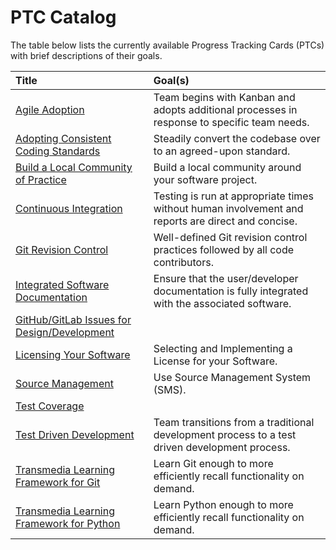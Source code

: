 # PTC Catalog

The table below lists the currently available Progress Tracking Cards (PTCs)
with brief descriptions of their goals.

Title|Goal(s)
:---|:---
[Agile Adoption][1]|Team begins with Kanban and adopts additional processes in response to specific team needs.
[Adopting Consistent Coding Standards][2]|Steadily convert the codebase over to an agreed-upon standard.
[Build a Local Community of Practice][3]|Build a local community around your software project.
[Continuous Integration][4]|Testing is run at appropriate times without human involvement and reports are direct and concise.
[Git Revision Control][5]|Well-defined Git revision control practices followed by all code contributors.
[Integrated Software Documentation][6]|Ensure that the user/developer documentation is fully integrated with the associated software.
[GitHub/GitLab Issues for Design/Development][7]|
[Licensing Your Software][8]|Selecting and Implementing a License for your Software.
[Source Management][9]|Use Source Management System (SMS).
[Test Coverage][10]|
[Test Driven Development][11]|Team transitions from a traditional development process to a test driven development process.
[Transmedia Learning Framework for Git][12]|Learn Git enough to more efficiently recall functionality on demand.
[Transmedia Learning Framework for Python][13]|Learn Python enough to more efficiently recall functionality on demand.

[1]: AgileAdoption.md
[2]: CodingStandards.md
[3]: CommunityBuilding.md
[4]: ContinuousIntegration.md
[5]: GitRevisionControl.md
[6]: IntegratedSoftwareDocumentation.md
[7]: IssuesForDesign.md
[8]: SoftwareLicensing.md
[9]: SourceManagement.md
[10]: TestCoverage.md
[11]: TestDrivenDevelopment.md
[12]: TransmediaLearningForGit.md
[13]: TransmediaLearningForPython.md
